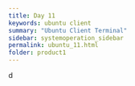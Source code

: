 ```yaml
---
title: Day 11
keywords: ubuntu client
summary: "Ubuntu Client Terminal"
sidebar: systemoperation_sidebar
permalink: ubuntu_11.html
folder: product1
---
```


d
